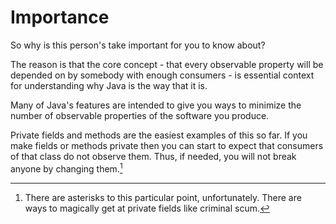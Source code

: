 # Importance

So why is this person's take important for you to know about?

The reason is that the core concept - that
every observable property will be depended on
by somebody with enough consumers - is essential
context for understanding why Java is the way that it is.

Many of Java's features are intended to give you ways
to minimize the number of observable properties of
the software you produce.

Private fields and methods are the easiest examples of this so far. If you
make fields or methods private then you can start to expect that
consumers of that class do not observe them. Thus, if needed, you
will not break anyone by changing them.[^setAccessible] 

[^setAccessible]: There are asterisks to this particular point, unfortunately.
There are ways to magically get at private fields like criminal scum.